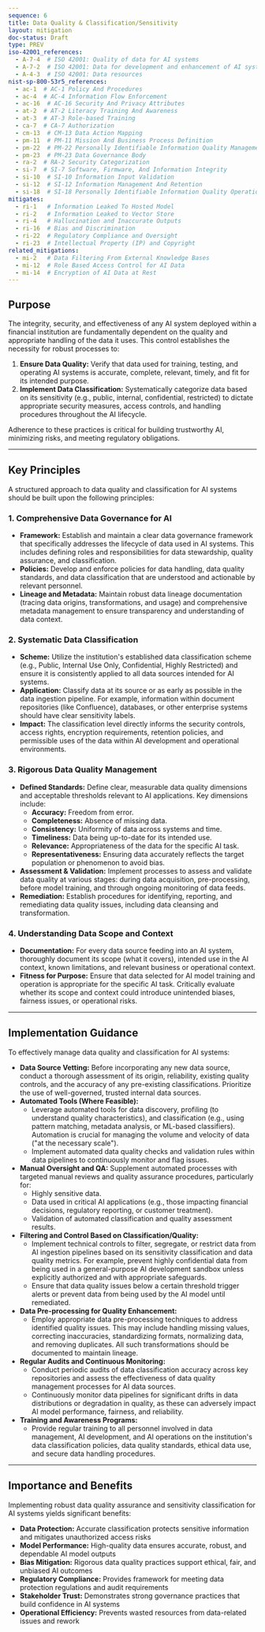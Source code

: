 ```yaml
---
sequence: 6
title: Data Quality & Classification/Sensitivity
layout: mitigation
doc-status: Draft
type: PREV
iso-42001_references:
  - A-7-4  # ISO 42001: Quality of data for AI systems
  - A-7-2  # ISO 42001: Data for development and enhancement of AI system
  - A-4-3  # ISO 42001: Data resources
nist-sp-800-53r5_references:
  - ac-1  # AC-1 Policy And Procedures
  - ac-4  # AC-4 Information Flow Enforcement
  - ac-16  # AC-16 Security And Privacy Attributes
  - at-2  # AT-2 Literacy Training And Awareness
  - at-3  # AT-3 Role-based Training
  - ca-7  # CA-7 Authorization
  - cm-13  # CM-13 Data Action Mapping
  - pm-11  # PM-11 Mission And Business Process Definition
  - pm-22  # PM-22 Personally Identifiable Information Quality Management
  - pm-23  # PM-23 Data Governance Body
  - ra-2  # RA-2 Security Categorization
  - si-7  # SI-7 Software, Firmware, And Information Integrity
  - si-10  # SI-10 Information Input Validation
  - si-12  # SI-12 Information Management And Retention
  - si-18  # SI-18 Personally Identifiable Information Quality Operations
mitigates:
  - ri-1   # Information Leaked To Hosted Model
  - ri-2   # Information Leaked to Vector Store
  - ri-4   # Hallucination and Inaccurate Outputs
  - ri-16  # Bias and Discrimination
  - ri-22  # Regulatory Compliance and Oversight
  - ri-23  # Intellectual Property (IP) and Copyright
related_mitigations:
  - mi-2   # Data Filtering From External Knowledge Bases
  - mi-12  # Role Based Access Control for AI Data
  - mi-14  # Encryption of AI Data at Rest
---
```


## Purpose

The integrity, security, and effectiveness of any AI system deployed within a financial institution are fundamentally dependent on the quality and appropriate handling of the data it uses. This control establishes the necessity for robust processes to:

1.  **Ensure Data Quality:** Verify that data used for training, testing, and operating AI systems is accurate, complete, relevant, timely, and fit for its intended purpose.
2.  **Implement Data Classification:** Systematically categorize data based on its sensitivity (e.g., public, internal, confidential, restricted) to dictate appropriate security measures, access controls, and handling procedures throughout the AI lifecycle.

Adherence to these practices is critical for building trustworthy AI, minimizing risks, and meeting regulatory obligations.

---

## Key Principles

A structured approach to data quality and classification for AI systems should be built upon the following principles:

### 1. Comprehensive Data Governance for AI
* **Framework:** Establish and maintain a clear data governance framework that specifically addresses the lifecycle of data used in AI systems. This includes defining roles and responsibilities for data stewardship, quality assurance, and classification.
* **Policies:** Develop and enforce policies for data handling, data quality standards, and data classification that are understood and actionable by relevant personnel.
* **Lineage and Metadata:** Maintain robust data lineage documentation (tracing data origins, transformations, and usage) and comprehensive metadata management to ensure transparency and understanding of data context.

### 2. Systematic Data Classification
* **Scheme:** Utilize the institution's established data classification scheme (e.g., Public, Internal Use Only, Confidential, Highly Restricted) and ensure it is consistently applied to all data sources intended for AI systems.
* **Application:** Classify data at its source or as early as possible in the data ingestion pipeline. For example, information within document repositories (like Confluence), databases, or other enterprise systems should have clear sensitivity labels.
* **Impact:** The classification level directly informs the security controls, access rights, encryption requirements, retention policies, and permissible uses of the data within AI development and operational environments.

### 3. Rigorous Data Quality Management
* **Defined Standards:** Define clear, measurable data quality dimensions and acceptable thresholds relevant to AI applications. Key dimensions include:
    * **Accuracy:** Freedom from error.
    * **Completeness:** Absence of missing data.
    * **Consistency:** Uniformity of data across systems and time.
    * **Timeliness:** Data being up-to-date for its intended use.
    * **Relevance:** Appropriateness of the data for the specific AI task.
    * **Representativeness:** Ensuring data accurately reflects the target population or phenomenon to avoid bias.
* **Assessment & Validation:** Implement processes to assess and validate data quality at various stages: during data acquisition, pre-processing, before model training, and through ongoing monitoring of data feeds.
* **Remediation:** Establish procedures for identifying, reporting, and remediating data quality issues, including data cleansing and transformation.

### 4. Understanding Data Scope and Context
* **Documentation:** For every data source feeding into an AI system, thoroughly document its scope (what it covers), intended use in the AI context, known limitations, and relevant business or operational context.
* **Fitness for Purpose:** Ensure that data selected for AI model training and operation is appropriate for the specific AI task. Critically evaluate whether its scope and context could introduce unintended biases, fairness issues, or operational risks.

---

## Implementation Guidance

To effectively manage data quality and classification for AI systems:

* **Data Source Vetting:** Before incorporating any new data source, conduct a thorough assessment of its origin, reliability, existing quality controls, and the accuracy of any pre-existing classifications. Prioritize the use of well-governed, trusted internal data sources.
* **Automated Tools (Where Feasible):**
    * Leverage automated tools for data discovery, profiling (to understand quality characteristics), and classification (e.g., using pattern matching, metadata analysis, or ML-based classifiers). Automation is crucial for managing the volume and velocity of data ("at the necessary scale").
    * Implement automated data quality checks and validation rules within data pipelines to continuously monitor and flag issues.
* **Manual Oversight and QA:** Supplement automated processes with targeted manual reviews and quality assurance procedures, particularly for:
    * Highly sensitive data.
    * Data used in critical AI applications (e.g., those impacting financial decisions, regulatory reporting, or customer treatment).
    * Validation of automated classification and quality assessment results.
* **Filtering and Control Based on Classification/Quality:**
    * Implement technical controls to filter, segregate, or restrict data from AI ingestion pipelines based on its sensitivity classification and data quality metrics. For example, prevent highly confidential data from being used in a general-purpose AI development sandbox unless explicitly authorized and with appropriate safeguards.
    * Ensure that data quality issues below a certain threshold trigger alerts or prevent data from being used by the AI model until remediated.
* **Data Pre-processing for Quality Enhancement:**
    * Employ appropriate data pre-processing techniques to address identified quality issues. This may include handling missing values, correcting inaccuracies, standardizing formats, normalizing data, and removing duplicates. All such transformations should be documented to maintain lineage.
* **Regular Audits and Continuous Monitoring:**
    * Conduct periodic audits of data classification accuracy across key repositories and assess the effectiveness of data quality management processes for AI data sources.
    * Continuously monitor data pipelines for significant drifts in data distributions or degradation in quality, as these can adversely impact AI model performance, fairness, and reliability.
* **Training and Awareness Programs:**
    * Provide regular training to all personnel involved in data management, AI development, and AI operations on the institution's data classification policies, data quality standards, ethical data use, and secure data handling procedures.

---

## Importance and Benefits

Implementing robust data quality assurance and sensitivity classification for AI systems yields significant benefits:

* **Data Protection:** Accurate classification protects sensitive information and mitigates unauthorized access risks
* **Model Performance:** High-quality data ensures accurate, robust, and dependable AI model outputs
* **Bias Mitigation:** Rigorous data quality practices support ethical, fair, and unbiased AI outcomes
* **Regulatory Compliance:** Provides framework for meeting data protection regulations and audit requirements
* **Stakeholder Trust:** Demonstrates strong governance practices that build confidence in AI systems
* **Operational Efficiency:** Prevents wasted resources from data-related issues and rework
